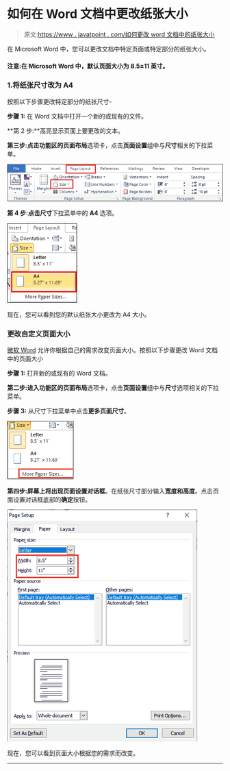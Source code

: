 # 如何在 Word 文档中更改纸张大小

> 原文:[https://www . javatpoint . com/如何更改 word 文档中的纸张大小](https://www.javatpoint.com/how-to-change-paper-size-in-the-word-document)

在 Microsoft Word 中，您可以更改文档中特定页面或特定部分的纸张大小。

#### 注意:在 Microsoft Word 中，默认页面大小为 8.5±11 英寸。

### 1.将纸张尺寸改为 A4

按照以下步骤更改特定部分的纸张尺寸-

**步骤 1:** 在 Word 文档中打开一个新的或现有的文件。

**第 2 步:**高亮显示页面上要更改的文本。

**第三步:**点击功能区的**页面布局**选项卡，点击**页面设置**组中与**尺寸**相关的下拉菜单。

![How to change paper size in the Word document](img/9d22bf47b239e003d76a574ddd59ba42.png)

**第 4 步:**点击**尺寸**下拉菜单中的 **A4** 选项。

![How to change paper size in the Word document](img/b30a5a7600332afd6552c417ce711616.png)

现在，您可以看到您的默认纸张大小更改为 A4 大小。

### 更改自定义页面大小

[微软 Word](https://www.javatpoint.com/ms-word-tutorial) 允许你根据自己的需求改变页面大小。按照以下步骤更改 Word 文档中的页面大小

**步骤 1:** 打开新的或现有的 Word 文档。

**第二步:**进入功能区的**页面布局**选项卡，点击**页面设置**组中与**尺寸**选项相关的下拉菜单。

**步骤 3:** 从尺寸下拉菜单中点击**更多页面尺寸**。

![How to change paper size in the Word document](img/10e019f3e1e77e804a5c8229218bb563.png)

**第四步:**屏幕上将出现**页面设置对话框**。在纸张尺寸部分输入**宽度和高度**。点击页面设置对话框底部的**确定**按钮。

![How to change paper size in the Word document](img/9a24e208056c9b67f8be05d4c1d31579.png)

现在，您可以看到页面大小根据您的需求而改变。

* * *